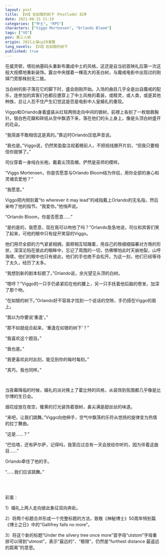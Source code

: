 ```yaml
---
layout: post
title: 【VO】在如银的树下（Postlude）后序
date: 2021-08-15 21:19
categories: ["中土", "RPS"]
characters: ["Viggo Mortensen", "Orlando Bloom"]
tags: ["VO"]
pov: 第三人称
origin: 2021上海cp29漫展
long_novels: 【VO】在如银的树下
published: true
---
```


在威灵顿，塔拉纳基码头重新布置成中土的风格，这还是自当初首映礼后第一次这般大规模地重新装饰。露台中央摆着一棵高大的圣白树，与魔戒电影中出现过的刚铎门旁那株别无二致。

当白树的影子落在它的脚下时，盛会刚刚开始。入场的曲目几乎全是出自魔戒的配乐，连参加的宾客们也都应邀穿上了中土风格的着装，或精灵，或人类，或是其他种族，总让人忍不住产生幻觉这是否是电影中人皇婚礼的重现。

Viggo和Orlando身着盛装从红毯两侧走向中间的银树，前襟上各别了一枚银蕨胸针。银白色花瓣和碎纸从空中飘洒下来，落在他们的头上身上，像是头顶白树盛开的花朵。

“我简直不敢相信这是真的。”靠近时Orlando压低声音说。

“我也是。”Viggo说，仍然笑盈盈注视着眼前人，不把视线挪开片刻，“但我只要相信你就够了。”

司仪穿着一身纯白长袍，戴着尖顶高帽，俨然是巫师的模样。

“Viggo Mortensen，你是否愿意与Orlando Bloom结为伴侣，用你全部的身心和灵魂去爱他？”

“我愿意。”

Viggo把内侧刻着“to wherever it may lead”的戒指戴上Orlando的无名指，然后亲吻了他的指节。“我爱你。”他悄声说。

“Orlando Bloom，你是否愿意……”

“是的是的，我愿意，现在我可以吻他了吗？”Orlando急急地说，司仪和宾客们笑了起来，可他的眼中只有绽开笑容的Viggo。

他们用尽全部的力气紧紧相拥，面颊相互轻蹭着，用自己的唇细细描摹对方唇的形状，深深沦陷在彼此的眼眸中，忘记了周围的一切，仿佛哪怕此时天崩地裂，山呼海啸，他们的眼中也只有彼此，他们的手也绝不会松开。为这一刻，他们已经等待了太久，经历了太多。

“我想到新的剧本标题了。”Orlando说，余光望见头顶的白树。

“嗯哼？”Viggo的一只手仍紧紧扣在他的腰上，另一只手抚着他后脑的卷发，加深了那个吻。

“在如银的树下。”Orlando好不容易才找到一个说话的空隙，手仍搭在Viggo的肩上。

“我以为你要说‘重逢’。”

“那不如就组合起来，‘重逢在如银的树下’？”

“我喜欢这个题目。”

“我也是。”

“我更喜欢此时此刻，能见到你的每时每刻。”

“真巧，我也同样。”

<br>

当夜幕降临的时候，婚礼的派对换上了霍比特的风格，从装饰到氛围都几乎像是比尔博的生日会。

烟花绽放在夜空，暖黄的灯光装饰着银树，鼻尖满是甜丝丝的味道。

“来吧，让我们跳舞。”Viggo向他伸手，空气中飘荡的乐符从悠扬的旋律变为热情的拉丁舞曲。

“这是……？”

“巴恰塔，还有萨尔萨，记得吗，我答应过总有一天会放给你听的，因为伴着这曲目……”

Orlando牵住了他的手。

“……我们应该跳舞。”

<br><br>

彩蛋：

1）婚礼上两人走向彼此象征双向奔赴。

2）将两个标题合并形成一个完整标题的方法，致敬《神秘博士》50周年特别篇《博士之日》中的“Gallifrey falls no more”。

3）将这个新的标题“Under the silvery tree once more”首字母“utstom”字母重排可以得到“utmost”，表示“最远的”、“极限”，仍然是“furthest distance 最遥远的距离”的意思。
